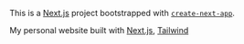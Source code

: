 This is a [Next.js](https://nextjs.org/) project bootstrapped with [`create-next-app`](https://github.com/vercel/next.js/tree/canary/packages/create-next-app).

My personal website built with [Next.js](https://nextjs.org), [Tailwind](https://tailwindcss.com)
